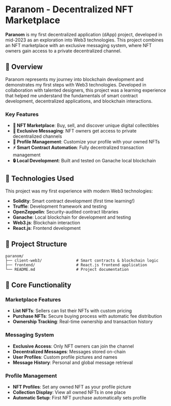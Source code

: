 # Paranom - Decentralized NFT Marketplace

**Paranom** is my first decentralized application (dApp) project, developed in mid-2023 as an exploration into Web3 technologies. This project combines an NFT marketplace with an exclusive messaging system, where NFT owners gain access to a private decentralized channel.

## 🌟 Overview

Paranom represents my journey into blockchain development and demonstrates my first steps with Web3 technologies. Developed in collaboration with talented designers, this project was a learning experience that helped me understand the fundamentals of smart contract development, decentralized applications, and blockchain interactions.

### Key Features

- **🏪 NFT Marketplace**: Buy, sell, and discover unique digital collectibles
- **💬 Exclusive Messaging**: NFT owners get access to private decentralized channels
- **👤 Profile Management**: Customize your profile with your owned NFTs
- **⚡ Smart Contract Automation**: Fully decentralized transaction management
- **🔒 Local Development**: Built and tested on Ganache local blockchain

## 🚀 Technologies Used

This project was my first experience with modern Web3 technologies:

- **Solidity**: Smart contract development (first time learning!)
- **Truffle**: Development framework and testing
- **OpenZeppelin**: Security-audited contract libraries
- **Ganache**: Local blockchain for development and testing
- **Web3.js**: Blockchain interaction
- **React.js**: Frontend development

## 📁 Project Structure

```
paranom/
├── client-web3/               # Smart contracts & blockchain logic
├── frontend/                  # React.js frontend application
└── README.md                  # Project documentation
```

## 🎯 Core Functionality

### Marketplace Features
- **List NFTs**: Sellers can list their NFTs with custom pricing
- **Purchase NFTs**: Secure buying process with automatic fee distribution
- **Ownership Tracking**: Real-time ownership and transaction history

### Messaging System
- **Exclusive Access**: Only NFT owners can join the channel
- **Decentralized Messages**: Messages stored on-chain
- **User Profiles**: Custom profile pictures and names
- **Message History**: Personal and global message retrieval

### Profile Management
- **NFT Profiles**: Set any owned NFT as your profile picture
- **Collection Display**: View all owned NFTs in one place
- **Automatic Setup**: First NFT purchase automatically sets profile
